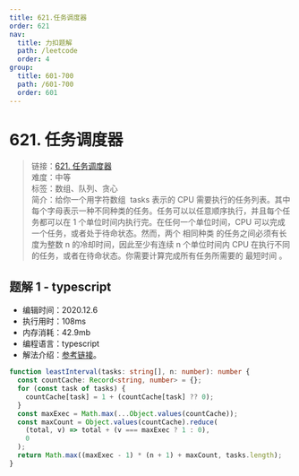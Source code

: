 ```yaml
---
title: 621.任务调度器
order: 621
nav:
  title: 力扣题解
  path: /leetcode
  order: 4
group:
  title: 601-700
  path: /601-700
  order: 601
---
```


# 621. 任务调度器

> 链接：[621. 任务调度器](https://leetcode-cn.com/problems/task-scheduler/)  
> 难度：中等  
> 标签：数组、队列、贪心  
> 简介：给你一个用字符数组  tasks 表示的 CPU 需要执行的任务列表。其中每个字母表示一种不同种类的任务。任务可以以任意顺序执行，并且每个任务都可以在 1 个单位时间内执行完。在任何一个单位时间，CPU 可以完成一个任务，或者处于待命状态。然而，两个 相同种类 的任务之间必须有长度为整数 n 的冷却时间，因此至少有连续 n 个单位时间内 CPU 在执行不同的任务，或者在待命状态。你需要计算完成所有任务所需要的 最短时间 。

## 题解 1 - typescript

- 编辑时间：2020.12.6
- 执行用时：108ms
- 内存消耗：42.9mb
- 编程语言：typescript
- 解法介绍：[参考链接](https://leetcode-cn.com/problems/task-scheduler/solution/ren-wu-diao-du-qi-by-leetcode-solution-ur9w/)。

```typescript
function leastInterval(tasks: string[], n: number): number {
  const countCache: Record<string, number> = {};
  for (const task of tasks) {
    countCache[task] = 1 + (countCache[task] ?? 0);
  }
  const maxExec = Math.max(...Object.values(countCache));
  const maxCount = Object.values(countCache).reduce(
    (total, v) => total + (v === maxExec ? 1 : 0),
    0
  );
  return Math.max((maxExec - 1) * (n + 1) + maxCount, tasks.length);
}
```
